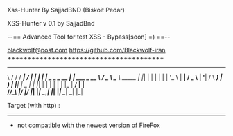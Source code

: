 Xss-Hunter By SajjadBND (Biskoit Pedar)


XSS-Hunter v 0.1 by SajjadBnd

--== Advanced Tool for test XSS - Bypass[soon] =) ==--

   blackwolf@post.com
   https://github.com/Blackwolf-iran
+++++++++++++++++++++++++++++++++++++++

 __  __  ____    ____            _   _                   _                 
 \ \/ / / ___|  / ___|          | | | |  _   _   _ __   | |_    ___   _ __ 
  \  /  \___ \  \___ \   _____  | |_| | | | | | | '_ \  | __|  / _ \ | '__|
  /  \   ___) |  ___) | |_____| |  _  | | |_| | | | | | | |_  |  __/ | |   
 /_/\_\ |____/  |____/          |_| |_|  \__,_| |_| |_|  \__|  \___| |_|   
                                                                           

	
 Target (with http) : 

-------------------------------------------------------------------

* not compatible with the newest version of FireFox
